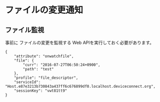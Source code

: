 # ファイルの変更通知

## ファイル監視


事前に ファイルの変更を監視する Web APIを実行しておく必要があります。

```
{
    "attribute": "onwatchfile", 
    "file": {
        "curr": "2016-07-27T06:50:24+0900", 
        "path": "test"
    }, 
    "profile": "file_descriptor", 
    "serviceId": "Host.e87e3213b730843a437ff6c676899df0.localhost.deviceconnect.org", 
    "sessionKey": "vwt81tt9"
}
```


